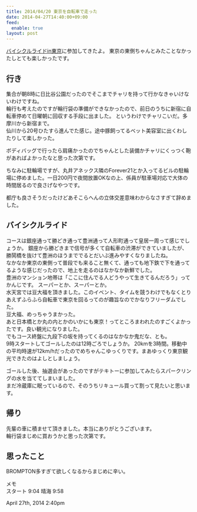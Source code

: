 ```yaml
---
title: 2014/04/20 東京を自転車で走った
date: 2014-04-27T14:40:00+09:00
feed:
  enable: true
layout: post
---
```

<p>      <a href="http://www.crankcrank.com/brt/" target="_blank">バイシクルライドin東京</a>に参加してきたよ。      東京の東側ちゃんとみたことなかったしとても楽しかったです。    </p>    <h2>行き</h2>    <p>      集合が朝8時に日比谷公園だったのでそこまでチャリを持って行かなきゃいけないわけですね。<br>      輪行も考えたのですが輪行袋の準備ができなかったので、前日のうちに新宿に自転車停めて日曜朝に回収する手段に出ました。      というわけでチャリこいだ。多摩川から新宿まで。<br>      仙川から20号ひたすら進んでた感じ。途中豚飼ってるベット美容室に出くわしたりして楽しかった。    </p>    <p>      ボディバッグで行ったら肩痛かったのでちゃんとした装備かチャリにくっつく鞄があればよかったなと思った次第です。    </p>    <p>      ちなみに駐輪場ですが、丸井アネックス隣のForever21とか入ってるビルの駐輪場に停めました。一日200円で夜間放置OKなの上、係員が駐車場対応で大体の時間居るので良さげなやつです。    </p>    <p>      都庁も良さそうだったけどあそこらへんの立体交差意味わからなさすぎて辞めました。    </p>    <h2>バイシクルライド</h2>    <p>      コースは銀座通って勝どき通って豊洲通って人形町通って皇居一周って感じでしょうか。      銀座から勝どきまで信号が多くて自転車の渋滞ができていましたが、勝鬨橋を抜けて豊洲のほうまででるとだいぶ進みやすくなりましたね。<br>      なかなか東京の東側って普段でも来ること無くて、通っても地下鉄で下を通ってるような感じだったので、地上を走るのはなかなか新鮮でした。<br>      豊洲のマンション地帯は「ここに住んでる人どうやって生きてるんだろう」ってかんじです。      スーパーとか、スーパーとか。<br>      水天宮では豆大福を頂きました。このイベント、タイムを競うわけでもなくとりあえずふらふら自転車で東京を回るってのが趣旨なのでかなりフリーダムでした。<br>      豆大福、めっちゃうまかった。<br>      あと日本橋とか丸の内とかのいかにも東京！ってところまわれたのすごくよかったです。良い観光になりました。<br>      でもコース終盤に九段下の坂を持ってくるのはなかなか鬼だな、とも。<br>      9時スタートしてゴールしたのは12時ごろでしょうか。      20kmを3時間。移動中の平均時速が12km/hだったのでめちゃんこゆっくりです。まあゆっくり東京観光できたのはよしとしましょう。    </p>    <p>      ゴールした後、抽選会があったのですがテキトーに参加してみたらスパークリングの水を当ててしまいました。<br>      まだ冷蔵庫に眠っているので、そのうちリキュール買って割って見たいと思います。    </p>    <h2>帰り</h2>    <p>      先輩の車に積ませて頂きました。本当にありがとうございます。<br>      輪行袋まじめに買おうかと思った次第です。    </p>    <h2>思ったこと</h2>    <p>BROMPTON多すぎて欲しくなるからまじめに辛い。</p>    <p>      メモ<br>      スタート 9:04 晴海 9:58    </p>    <div id="footer">      <span id="timestamp"> April 27th, 2014 2:40pm </span>    </div>

